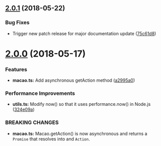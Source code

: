 <a name="2.0.1"></a>
## [2.0.1](https://github.com/Neoflash1979/macao/compare/v2.0.0...v2.0.1) (2018-05-22)


### Bug Fixes

* Trigger new patch release for major documentation update ([75c61d8](https://github.com/Neoflash1979/macao/commit/75c61d8))

<a name="2.0.0"></a>
# [2.0.0](https://github.com/Neoflash1979/macao/compare/v1.5.0...v2.0.0) (2018-05-17)


### Features

* **macao.ts:** Add asynchronous getAction method ([a2995a0](https://github.com/Neoflash1979/macao/commit/a2995a0))


### Performance Improvements

* **utils.ts:** Modify now() so that it uses performance.now() in Node.js ([324e09a](https://github.com/Neoflash1979/macao/commit/324e09a))


### BREAKING CHANGES

* **macao.ts:** Macao.getAction() is now asynchronous and returns a `Promise` that resolves into
and `Action`.
